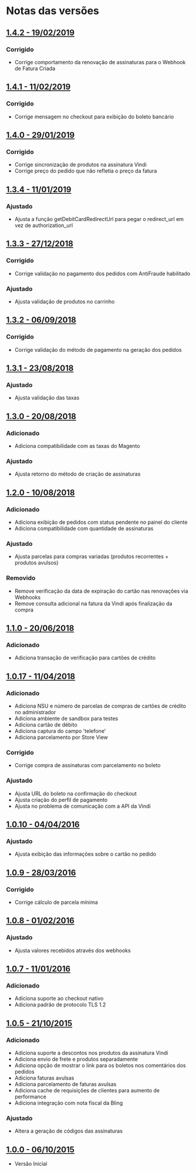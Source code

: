 # Notas das versões

## [1.4.2 - 19/02/2019](https://github.com/vindi/vindi-magento/releases/tag/1.4.2)

### Corrigido
- Corrige comportamento da renovação de assinaturas para o Webhook de Fatura Criada


## [1.4.1 - 11/02/2019](https://github.com/vindi/vindi-magento/releases/tag/1.4.1)

### Corrigido
- Corrige mensagem no checkout para exibição do boleto bancário


## [1.4.0 - 29/01/2019](https://github.com/vindi/vindi-magento/releases/tag/1.4.0)

### Corrigido
- Corrige sincronização de produtos na assinatura Vindi
- Corrige preço do pedido que não refletia o preço da fatura


## [1.3.4 - 11/01/2019](https://github.com/vindi/vindi-magento/releases/tag/1.3.4)

### Ajustado
- Ajusta a função getDebitCardRedirectUrl para pegar o redirect_url em vez de authorization_url


## [1.3.3 - 27/12/2018](https://github.com/vindi/vindi-magento/releases/tag/1.3.3)

### Corrigido
- Corrige validação no pagamento dos pedidos com AntiFraude habilitado

### Ajustado
- Ajusta validação de produtos no carrinho


## [1.3.2 - 06/09/2018](https://github.com/vindi/vindi-magento/releases/tag/1.3.2)

### Corrigido
- Corrige validação do método de pagamento na geração dos pedidos


## [1.3.1 - 23/08/2018](https://github.com/vindi/vindi-magento/releases/tag/1.3.1)

### Ajustado
- Ajusta validação das taxas


## [1.3.0 - 20/08/2018](https://github.com/vindi/vindi-magento/releases/tag/1.3.0)

### Adicionado
- Adiciona compatibilidade com as taxas do Magento

### Ajustado
- Ajusta retorno do método de criação de assinaturas


## [1.2.0 - 10/08/2018](https://github.com/vindi/vindi-magento/releases/tag/1.2.0)

### Adicionado
- Adiciona exibição de pedidos com status pendente no painel do cliente
- Adiciona compatibilidade com quantidade de assinaturas

### Ajustado
- Ajusta parcelas para compras variadas (produtos recorrentes + produtos avulsos)

### Removido
- Remove verificação da data de expiração do cartão nas renovações via Webhooks
- Remove consulta adicional na fatura da Vindi após finalização da compra


## [1.1.0 - 20/06/2018](https://github.com/vindi/vindi-magento/releases/tag/1.1.0)

### Adicionado
- Adiciona transação de verificação para cartões de crédito


## [1.0.17 - 11/04/2018](https://github.com/vindi/vindi-magento/releases/tag/1.0.17)

### Adicionado
- Adiciona NSU e número de parcelas de compras de cartões de crédito no administrador
- Adiciona ambiente de sandbox para testes
- Adiciona cartão de débito
- Adiciona captura do campo 'telefone'
- Adiciona parcelamento por Store View

### Corrigido
- Corrige compra de assinaturas com parcelamento no boleto

### Ajustado
- Ajusta URL do boleto na confirmação do checkout
- Ajusta criação do perfil de pagamento
- Ajusta no problema de comunicação com a API da Vindi


## [1.0.10 - 04/04/2016](https://github.com/vindi/vindi-magento/releases/tag/1.0.10)

### Ajustado
- Ajusta exibição das informações sobre o cartão no pedido


## [1.0.9 - 28/03/2016](https://github.com/vindi/vindi-magento/releases/tag/1.0.9)

### Corrigido
- Corrige cálculo de parcela mínima


## [1.0.8 - 01/02/2016](https://github.com/vindi/vindi-magento/releases/tag/1.0.8)

### Ajustado
- Ajusta valores recebidos através dos webhooks


## [1.0.7 - 11/01/2016](https://github.com/vindi/vindi-magento/releases/tag/1.0.7)

### Adicionado
- Adiciona suporte ao checkout nativo
- Adiciona padrão de protocolo TLS 1.2


## [1.0.5 - 21/10/2015](https://github.com/vindi/vindi-magento/releases/tag/1.0.5)

### Adicionado
- Adiciona suporte a descontos nos produtos da assinatura Vindi
- Adiciona envio de frete e produtos separadamente
- Adiciona opção de mostrar o link para os boletos nos comentários dos pedidos
- Adiciona faturas avulsas
- Adiciona parcelamento de faturas avulsas
- Adiciona cache de requisições de clientes para aumento de performance
- Adiciona integração com nota fiscal da Bling

### Ajustado
- Altera a geração de códigos das assinaturas


## [1.0.0 - 06/10/2015](https://github.com/vindi/vindi-magento/releases/tag/1.0.0)
- Versão Inicial
